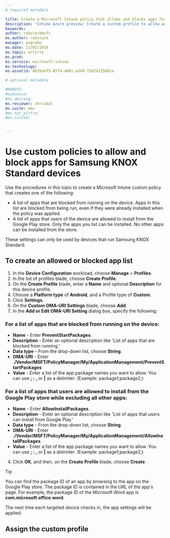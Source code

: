 ```yaml
---
# required metadata

title: Create a Microsoft Intune policy that allows and blocks apps for Samsung KNOX | Intune Azure preview | Microsoft Docs
description: "Intune Azure preview: Create a custom profile to allow and block apps for Samsung KNOX Standard devices."
keywords:
author: robstackmsftms.author: robstack
manager: angrobe
ms.date: 11/02/2016
ms.topic: article
ms.prod:
ms.service: microsoft-intune
ms.technology:
ms.assetid: d035ebf5-85f4-4001-a249-75d24325061a

# optional metadata

#ROBOTS:
#audience:
#ms.devlang:
ms.reviewer: chrisbal
ms.suite: ems
#ms.tgt_pltfrm:
#ms.custom:


---
```

# Use custom policies to allow and block apps for Samsung KNOX Standard devices

Use the procedures in this topic to create a Microsoft Intune custom policy that creates one of the following:

- A list of apps that are blocked from running on the device. Apps in this list are blocked from being run, even if they were already installed when the policy was applied.
- A list of apps that users of the device are allowed to install from the Google Play store. Only the apps you list can be installed. No other apps can be installed from the store.

These settings can only be used by devices that run Samsung KNOX Standard.

## To create an allowed or blocked app list

1. In the **Device Configuration** workload, choose **Manage** > **Profiles**.
2. In the list of profiles blade, choose **Create Profile**.
3. On the **Create Profile** blade, enter a **Name** and optional **Description** for this device profile.
2. Choose a **Platform type** of **Android**, and a Profile type of **Custom**.
3. Click **Settings**.
3. On the **Custom OMA-URI Settings** blade, choose **Add**.
4. In the **Add or Edit OMA-URI Setting** dialog box, specify the following:
	
### For a list of apps that are blocked from running on the device:
	
- **Name** - Enter **PreventStartPackages**.
- **Description** - Enter an optional description like 'List of apps that are blocked from running.'
- 	**Data type** - From the drop-down list, choose **String**.
- 	**OMA-URI** - Enter **./Vendor/MSFT/PolicyManager/My/ApplicationManagement/PreventStartPackages**
- 	**Value** - Enter a list of the app package names you want to allow. You can use **; : ,** or **|** as a delimiter. (Example: package1;package2;)

### For a list of apps that users are allowed to install from the Google Play store while excluding all other apps:
- **Name** - Enter **AllowInstallPackages**.
- **Description** - Enter an optional description like 'List of apps that users can install from Google Play.'
- **Data type** - From the drop-down list, choose **String**.
- **OMA-URI** - Enter **./Vendor/MSFT/PolicyManager/My/ApplicationManagement/AllowInstallPackages**
- **Value** - Enter a list of the app package names you want to allow. You can use **; : ,** or **|** as a delimiter. (Example: package1;package2;)

4. Click **OK**, and then, on the **Create Profile** blade, choose **Create**. 

>[!TIP]
> You can find the package ID of an app by browsing to the app on the Google Play store. The package ID is contained in the URL of the app's page. For example, the package ID of the Microsoft Word app is **com.microsoft.office.word**.

The next time each targeted device checks in, the app settings will be applied.


## Assign the custom profile




